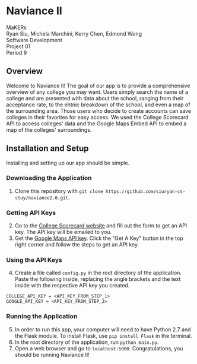 # Naviance II
MaKERs<br>
Ryan Siu, Michela Marchini, Kerry Chen, Edmond Wong<br>
Software Development<br>
Project 01<br>
Period 9<br>

## Overview
Welcome to Naviance II!  The goal of our app is to provide a comprehensive overview of any college you may want.  Users simply search the name of a college and are presented with data about the school, ranging from their acceptance rate, to the ehtnic breakdown of the school, and even a map of the surrounding area.  Those users who decide to create accounts can save colleges in their favorites for easy access.  We used the College Scorecard API to access colleges' data and the Google Maps Embed API to embed a map of the colleges' surroundings.

## Installation and Setup
Installing and setting up our app should be simple.

### Downloading the Application
1. Clone this repository with `git clone https://github.com/siuryan-cs-stuy/naviance2.0.git`.

### Getting API Keys
2. Go to the [College Scorecard website](https://api.data.gov/signup) and fill out the form to get an API key.  The API key will be emailed to you.  
3. Get the [Google Maps API key](https://developers.google.com/maps/documentation/embed/).  Click the "Get A Key" button in the top right corner and follow the steps to get an API key.

### Using the API Keys
4. Create a file called `config.py` in the root directory of the application. Paste the following inside, replacing the angle brackets and the text inside with the respective API key you created.
```
COLLEGE_API_KEY = <API_KEY_FROM_STEP_1>
GOOGLE_API_KEY = <API_KEY_FROM_STEP_2>
```

### Running the Application
5. In order to run this app, your computer will need to have Python 2.7 and the Flask module.  To install Flask, use `pip install Flask` in the terminal.
6. In the root directory of the application, run `python main.py`.
5. Open a web browser and go to `localhost:5000`. Congratulations, you should be running Naviance II!
